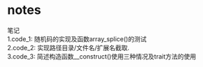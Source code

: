 # notes
笔记<br>
1.code_1: 随机码的实现及函数array_splice()的测试<br>
2.code_2: 实现路径目录/文件名/扩展名截取.<br>
3.code_3: 简述构造函数__construct()使用三种情况及trait方法的使用<br>
